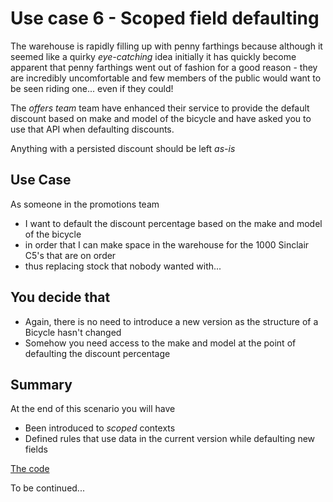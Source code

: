 # Use case 6 - Scoped field defaulting

The warehouse is rapidly filling up with penny farthings because although it seemed like
a quirky *eye-catching* idea initially it has quickly become apparent that penny farthings went 
out of fashion for a good reason - they are incredibly uncomfortable and few members of the
public would want to be seen riding one... even if they could!

The *offers team* team have enhanced their service to provide the default discount based on 
make and model of the bicycle and have asked you to use that API when defaulting discounts.

Anything with a persisted discount should be left *as-is* 
   

## Use Case

As someone in the promotions team 
- I want to default the discount percentage based on the make and model of the bicycle  
- in order that I can make space in the warehouse for the 1000 Sinclair C5's that are on order 
- thus replacing stock that nobody wanted with...


## You decide that 

- Again, there is no need to introduce a new version as the structure of a Bicycle hasn't changed
- Somehow you need access to the make and model at the point of defaulting the discount percentage

## Summary

At the end of this scenario you will have

 - Been introduced to *scoped* contexts
 - Defined rules that use data in the current version while defaulting new fields
 
[The code](./)

To be continued...